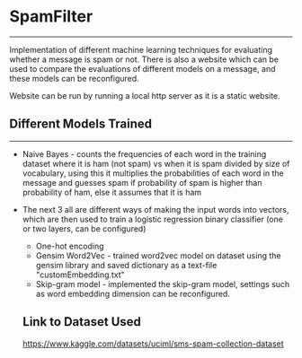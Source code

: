# SpamFilter
---
Implementation of different machine learning techniques for evaluating whether a message is spam or not. There is also a website which can be used to compare the evaluations of different models on a message, and these models can be reconfigured.

Website can be run by running a local http server as it is a static website.

## Different Models Trained
---
- Naive Bayes - counts the frequencies of each word in the training dataset where it is ham (not spam) vs when it is spam divided by size of vocabulary, using this it multiplies the probabilities of each word in the message and guesses spam if probability of spam is higher than probability of ham, else it assumes that it is ham
- The next 3 all are different ways of making the input words into vectors, which are then used to train a logistic regression binary classifier (one or two layers, can be configured)
  - One-hot encoding
  - Gensim Word2Vec - trained word2vec model on dataset using the gensim library and saved dictionary as a text-file "customEmbedding.txt" 
  - Skip-gram model - implemented the skip-gram model, settings such as word embedding dimension can be reconfigured.

  ## Link to Dataset Used
  https://www.kaggle.com/datasets/uciml/sms-spam-collection-dataset
